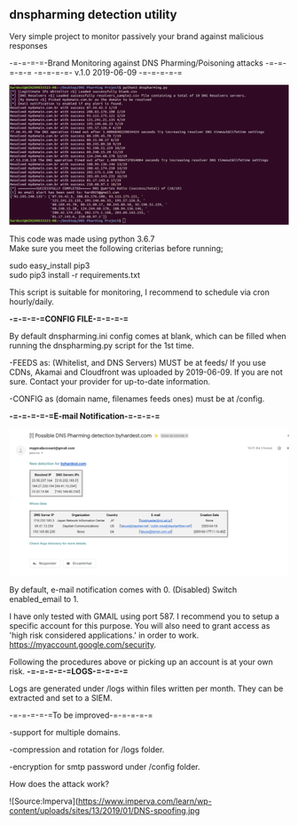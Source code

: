 # <h2> <b> dnspharming detection utility </b></h2>

Very simple project to monitor passively your brand against malicious responses

-=-=-=-=-Brand Monitoring against DNS Pharming/Poisoning attacks -=-=-=-=-=
-=-=-=-=-       v.1.0 2019-06-09 	             -=-=-=-=-=

![alt text](https://raw.githubusercontent.com/byhardest/dnspharming/master/dnspharming_bash.png)

This code was made using python 3.6.7 <br>
Make sure you meet the following criterias before running;

sudo easy_install pip3<br>
sudo pip3 install -r requirements.txt

This script is suitable for monitoring, I recommend to schedule via cron hourly/daily.

<b>-=-=-=-=CONFIG FILE-=-=-=-=</b>

By default dnspharming.ini config comes at blank, which can be filled when running the dnspharming.py script for the 1st time. 

-FEEDS as: (Whitelist, and DNS Servers) MUST be at feeds/ If you use CDNs, Akamai and Cloudfront was uploaded by 2019-06-09. 
If you are not sure. Contact your provider for up-to-date information. 

-CONFIG as (domain name, filenames feeds ones) must be at /config.

<b>-=-=-=-=-=E-mail Notification-=-=-=-=</b>

![alt text](https://raw.githubusercontent.com/byhardest/dnspharming/master/dnspharming_emailnotification.png)

By default, e-mail notification comes with 0. (Disabled) Switch enabled_email to 1.

I have only tested with GMAIL using port 587. 
I recommend you to setup a specific account for this purpose.
You will also need to grant access as 'high risk considered applications.' in order to work. 
https://myaccount.google.com/security.

Following the procedures above or picking up an account is at your own risk.
<b>-=-=-=-=-=LOGS-=-=-=-=</b>

Logs are generated under /logs within files written per month.
They can be extracted and set to a SIEM. <p></p>

-=-=-=-=-=To be improved-=-=-=-=-=

-support for multiple domains.<p>
-compression and rotation for /logs folder.<p>
-encryption for smtp password under /config folder.<p>


How does the attack work?

![Source:Imperva](https://www.imperva.com/learn/wp-content/uploads/sites/13/2019/01/DNS-spoofing.jpg
